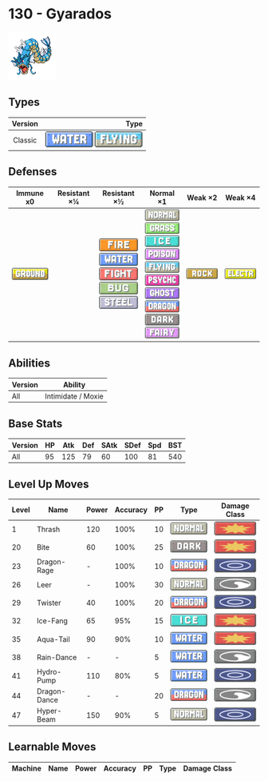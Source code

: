 # 130 - Gyarados

![gyarados](../img/pokemon/130.png)

## Types

| Version | Type                                                                |
| :-----: | ------------------------------------------------------------------: |
| Classic | ![water](../img/types/water.png) ![flying](../img/types/flying.png) |

## Defenses

| Immune x0                          | Resistant ×¼ | Resistant ×½                                                                                                                                                                         | Normal ×1                                                                                                                                                                                                                                                                                                                                                                           | Weak ×2                        | Weak ×4                                |
| ---------------------------------- | ------------ | ------------------------------------------------------------------------------------------------------------------------------------------------------------------------------------ | ----------------------------------------------------------------------------------------------------------------------------------------------------------------------------------------------------------------------------------------------------------------------------------------------------------------------------------------------------------------------------------- | ------------------------------ | -------------------------------------- |
| ![ground](../img/types/ground.png) |              | ![fire](../img/types/fire.png)<br/>![water](../img/types/water.png)<br/>![fighting](../img/types/fighting.png)<br/>![bug](../img/types/bug.png)<br/>![steel](../img/types/steel.png) | ![normal](../img/types/normal.png)<br/>![grass](../img/types/grass.png)<br/>![ice](../img/types/ice.png)<br/>![poison](../img/types/poison.png)<br/>![flying](../img/types/flying.png)<br/>![psychic](../img/types/psychic.png)<br/>![ghost](../img/types/ghost.png)<br/>![dragon](../img/types/dragon.png)<br/>![dark](../img/types/dark.png)<br/>![fairy](../img/types/fairy.png) | ![rock](../img/types/rock.png) | ![electric](../img/types/electric.png) |

## Abilities

| Version | Ability            |
| ------- | ------------------ |
| All     | Intimidate / Moxie |

## Base Stats

| Version | HP | Atk | Def | SAtk | SDef | Spd | BST |
| ------- | -- | --- | --- | ---- | ---- | --- | --- |
| All     | 95 | 125 | 79  | 60   | 100  | 81  | 540 |

## Level Up Moves

| Level | Name         | Power | Accuracy | PP | Type                               | Damage Class                           |
| ----- | ------------ | ----- | -------- | -- | ---------------------------------- | -------------------------------------- |
| 1     | Thrash       | 120   | 100%     | 10 | ![normal](../img/types/normal.png) | ![physical](../img/types/physical.png) |
| 20    | Bite         | 60    | 100%     | 25 | ![dark](../img/types/dark.png)     | ![physical](../img/types/physical.png) |
| 23    | Dragon-Rage  | -     | 100%     | 10 | ![dragon](../img/types/dragon.png) | ![special](../img/types/special.png)   |
| 26    | Leer         | -     | 100%     | 30 | ![normal](../img/types/normal.png) | ![status](../img/types/status.png)     |
| 29    | Twister      | 40    | 100%     | 20 | ![dragon](../img/types/dragon.png) | ![special](../img/types/special.png)   |
| 32    | Ice-Fang     | 65    | 95%      | 15 | ![ice](../img/types/ice.png)       | ![physical](../img/types/physical.png) |
| 35    | Aqua-Tail    | 90    | 90%      | 10 | ![water](../img/types/water.png)   | ![physical](../img/types/physical.png) |
| 38    | Rain-Dance   | -     | -        | 5  | ![water](../img/types/water.png)   | ![status](../img/types/status.png)     |
| 41    | Hydro-Pump   | 110   | 80%      | 5  | ![water](../img/types/water.png)   | ![special](../img/types/special.png)   |
| 44    | Dragon-Dance | -     | -        | 20 | ![dragon](../img/types/dragon.png) | ![status](../img/types/status.png)     |
| 47    | Hyper-Beam   | 150   | 90%      | 5  | ![normal](../img/types/normal.png) | ![special](../img/types/special.png)   |

## Learnable Moves

| Machine | Name | Power | Accuracy | PP | Type | Damage Class |
| ------- | ---- | ----- | -------- | -- | ---- | ------------ |